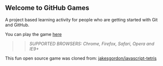 ## Welcome to GitHub Games

A project based learning activity for people who are getting started with Git and GitHub.

You can play the game [here](https://bkirshner.github.io/github-games/)

>> _*SUPPORTED BROWSERS*: Chrome, Firefox, Safari, Opera and IE9+_

This fun open source game was cloned from: [jakesgordon/javascript-tetris](https://github.com/jakesgordon/javascript-tetris)
